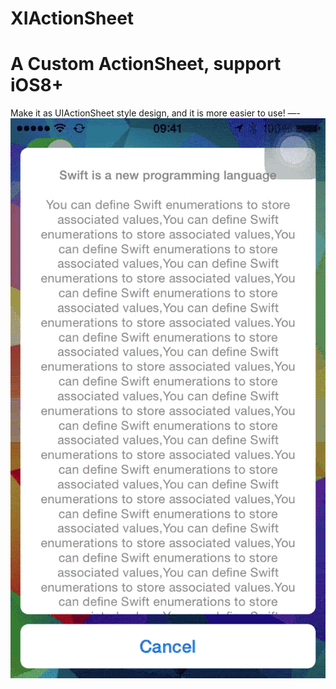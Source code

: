 # XIActionSheet
A Custom ActionSheet, support iOS8+
==
Make it as UIActionSheet style design, and it is more easier to use!
—-
![](https://github.com/Banzuofan/XIActionSheet/blob/master/001.gif)

